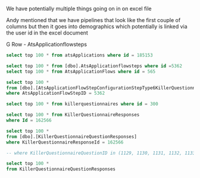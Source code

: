We have potentially multiple things going on in on excel file

Andy mentioned that we have pipelines that look like the first couple of columns but then it goes into demographics which potentially is linked via the user id in the excel document

G Row - AtsApplicationflowsteps


```sql
select top 100 * from atsApplications where id = 185153

select top 100 * from [dbo].AtsApplicationflowsteps where id =5362
select top 100 * from AtsApplicationFlows where id = 565

select top 100 * 
from [dbo].[AtsApplicationFlowStepConfigurationStepType6KillerQuestionnaires] 
where AtsApplicationFlowStepID = 5362

select top 100 * from killerquestionnaires where id = 300

select top 100 * from KillerQuestionnaireResponses 
where Id = 162566

select top 100 * 
from [dbo].[KillerQuestionnaireQuestionResponses] 
where KillerQuestionnaireResponseId = 162566

-- where KillerQuestionnaireQuestionID in (1129, 1130, 1131, 1132, 1133, 1134, 1141)

select top 100 *
from KillerQuestionnaireQuestionResponses
```

